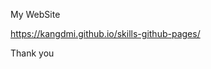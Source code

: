 <!--What is the URL of your website? -->
My WebSite

<a href="https://kangdmi.github.io/skills-github-pages/" target="_blank"> https://kangdmi.github.io/skills-github-pages/</a>

<!--Is the website hosted using GitHub Pages?

Yes. The site contains github.io in the URL.

Does the site use a theme that differs from Minima?

Yes, slate theme. While the site theme is based on Minima, it has been customized in a number of ways.

Does the site have the minimum number of pages and posts?

Yes. There are five pages including the home page.

My site

[Link to my site](https://kangdmi.github.io/skills-github-pages/)


[Review my site here](https://www.coursera.org/learn/introduction-to-devsecops/peer/UiuSv/building-a-website/review/n7zt4NzNEe-b0hLapXY8VQ)
-->


Thank you


